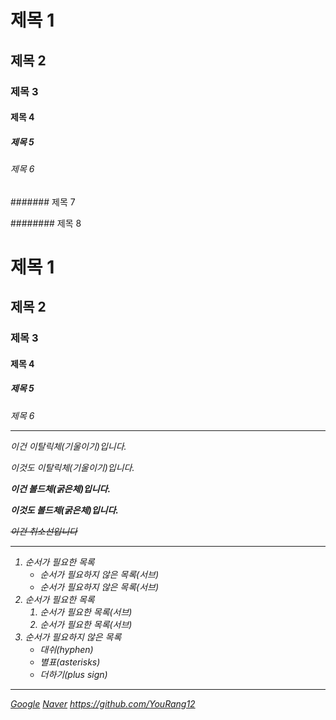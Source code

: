 # 제목 1

## 제목 2

### 제목 3

#### 제목 4

##### 제목 5

###### 제목 6

####### 제목 7

######## 제목 8

<h1> 제목 1

<h2> 제목 2

<h3> 제목 3

<h4> 제목 4

<h5> 제목 5

<h6> 제목 6

-------------------------------

*이건 이탈릭체(기울이기)입니다.*

_이것도 이탈릭체(기울이기)입니다._


**이건 볼드체(굵은체)입니다.**

__이것도 볼드체(굵은체)입니다.__


~~이건 취소선입니다~~

-------------------------------

1. 순서가 필요한 목록
   - 순서가 필요하지 않은 목록(서브)
   - 순서가 필요하지 않은 목록(서브)
2. 순서가 필요한 목록
   1. 순서가 필요한 목록(서브)
   2. 순서가 필요한 목록(서브)
3. 순서가 필요하지 않은 목록
   - 대쉬(hyphen)
   * 별표(asterisks)
   + 더하기(plus sign)
   
-------------------------------

[Google](https://google.com)
[Naver](https://naver.com "네이버로 이동(링크설명)")
<https://github.com/YouRang12>


